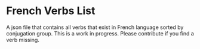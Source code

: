 # French Verbs List

A json file that contains all verbs that exist in French language sorted by conjugation group.
This is a work in progress. Please contribute if you find a verb missing.
